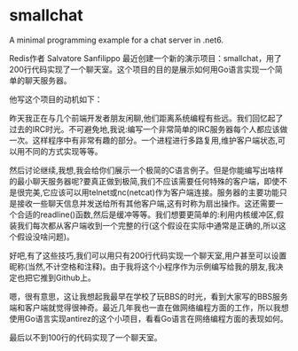 # smallchat
A minimal programming example for a chat server in .net6.

Redis作者 Salvatore Sanfilippo 最近创建一个新的演示项目：smallchat，用了200行代码实现了一个聊天室。这个项目的目的是展示如何用Go语言实现一个简单的聊天服务器。

他写这个项目的动机如下：

昨天我正在与几个前端开发者朋友闲聊,他们距离系统编程有些远。我们回忆起了过去的IRC时光。不可避免地,我说:编写一个非常简单的IRC服务器每个人都应该做一次。这样程序中有非常有趣的部分。一个进程进行多路复用,维护客户端状态,可以用不同的方式实现等等。

然后讨论继续,我想,我会给你们展示一个极简的C语言例子。但是你能编写出啥样的最小聊天服务器呢?要真正做到极简,我们不应该需要任何特殊的客户端，即使不是很完美,它应该可以用telnet或nc(netcat)作为客户端连接。服务器的主要功能只是接收一些聊天信息并发送给所有其他客户端,这有时称为扇出操作。这还需要一个合适的readline()函数,然后是缓冲等等。我们想要更简单的:利用内核缓冲区,假装我们每次都从客户端收到一个完整的行(这个假设在实际中通常是正确的,所以这个假设没啥问题)。

好吧,有了这些技巧,我们可以用只有200行代码实现一个聊天室,用户甚至可以设置昵称(当然,不计空格和注释)。由于我将这个小程序作为示例编写给我的朋友,我决定也把它推到Github上。

嗯，很有意思，这让我想起我最早在学校了玩BBS的时光，看到大家写的BBS服务端和客户端就觉得很神奇。最近几年我也一直在做网络编程方面的工作，所以我想使用Go语言实现antirez的这个小项目，看看Go语言在网络编程方面的表现如何。

最后以不到100行的代码实现了一个聊天室。
